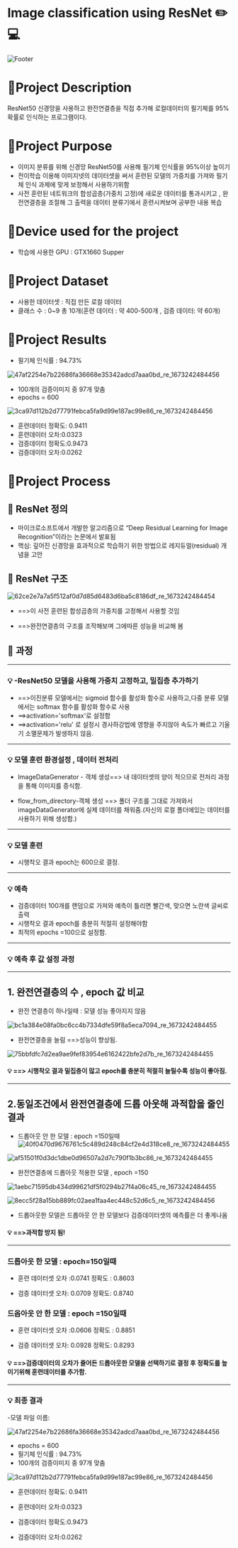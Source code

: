 # Image classification using ResNet :pencil2: :computer:
![Footer](https://capsule-render.vercel.app/api?type=waving&color=auto&height=200&section=footer)

# :pushpin:Project Description
ResNet50 신경망을 사용하고 완전연결층을 직접 추가해 로컬데이터의 필기체를 95%확률로 인식하는 프로그램이다.

# :pushpin:Project Purpose
- 이미지 분류를 위해 신경망 ResNet50를 사용해 필기체 인식률을 95%이상 높이기
- 전이학습 이용해 이미지넷의 데이터셋을 써서 훈련된 모델의 가중치를 가져와 필기체 인식 과제에 맞게 보정해서 사용하기위함
- 사전 훈련된 네트워크의 합성곱층(가중치 고정)에 새로운 데이터를 통과시키고 , 완전연결층을 조절해 그 출력을 데이터 분류기에서 훈련시켜보며 공부한 내용 복습

# :pushpin:Device used for the project
- 학습에 사용한 GPU : GTX1660 Supper

# :pushpin:Project Dataset
- 사용한 데이터셋 : 직접 만든 로컬 데이터
- 클래스 수 : 0~9 총 10개(훈련 데이터 : 약 400-500개 , 검증 데이터: 약 60개)

# :pushpin:Project Results
- 필기체 인식률 : 94.73%

![47af2254e7b22686fa36668e35342adcd7aaa0bd_re_1673242484456](https://user-images.githubusercontent.com/105347300/211261827-2b724914-3208-4d45-93fd-0978c7fd3d0b.png)

- 100개의 검증이미지 중 97개 맞춤 
- epochs =  600

![3ca97d112b2d77791febca5fa9d99e187ac99e86_re_1673242484456](https://user-images.githubusercontent.com/105347300/211261907-ca09c351-99f0-4cd6-be6a-206c553883ae.png)

- 훈련데이터 정확도: 0.9411
- 훈련데이터 오차:0.0323
- 검증데이터 정확도:0.9473
- 검증데이터 오차:0.0262

# :pushpin:Project Process
## :loudspeaker: ResNet 정의

- 마이크로소프트에서 개발한 알고리즘으로 “Deep Residual Learning for Image Recognition”이라는 논문에서 발표됨
- 핵심:  깊어진 신경망을 효과적으로 학습하기 위한 방법으로 레지듀얼(residual) 개념을 고안

## :loudspeaker: ResNet 구조

![62ce2e7a7a5f512af0d7d85d6483d6ba5c8186df_re_1673242484454](https://user-images.githubusercontent.com/105347300/211262100-a23407c4-ee4c-42e3-97e2-34ba034d1938.png)

- ==>이 사전 훈련된 합성곱층의 가중치를 고정해서 사용할 것임

- ==>완전연결층의 구조를 조작해보며 그에따른 성능을 비교해 봄

## :loudspeaker: 과정
----------------------------------------------------
### :bulb: -ResNet50 모델을 사용해 가중치 고정하고, 밀집층 추가하기

- ==>이진분류 모델에서는 sigmoid 함수를 활성화 함수로 사용하고,다중 분류 모델에서는 softmax 함수를 활성화 함수로 사용
- ==>activation='softmax'로 설정함
- ==>activation='relu' 로 설정시 경사하강법에 영향을 주지않아 속도가 빠르고 기울기 소멸문제가 발생하지 않음.
------------------------------------------------------
### :bulb: 모델 훈련 환경설정 , 데이터 전처리
- ImageDataGenerator - 객체 생성==> 내 데이터셋의 양이 적으므로 전처리 과정을 통해 이미지를 증식함.

- flow_from_directory-객체 생성 ==> 폴더 구조를 그대로 가져와서 imageDataGenerator에 실제 데이터를 채워줌.(자신의 로컬 폴더에있는 데이터를 사용하기 위해 생성함.)
------------------------------------------------------
### :bulb: 모델 훈련 

- 시행착오 결과 epoch는 600으로 결정.
------------------------------------------------------
### :bulb: 예측
- 검증데이터 100개를 랜덤으로 가져와 예측이 틀리면 빨간색, 맞으면 노란색 글씨로 출력
- 시행착오 결과 epoch를 충분히 적절히 설정해야함
- 최적의 epochs =100으로 설정함.
------------------------------------------------------
### :bulb: 예측 후 값 설정 과정
------------------------------------------------------

## 1. 완전연결층의 수 , epoch 값 비교
- 완전 연결층이 하나일때 : 모델 성능 좋아지지 않음 

![bc1a384e08fa0bc6cc4b7334dfe59f8a5eca7094_re_1673242484455](https://user-images.githubusercontent.com/105347300/211262585-712505f1-06c3-436e-aeef-7eb3f105e623.png)


- 완전연결층을 늘림 ==>성능이 향상됨.

![75bbfdfc7d2ea9ae9fef83954e6162422bfe2d7b_re_1673242484455](https://user-images.githubusercontent.com/105347300/211262621-9bddcaa6-b461-4355-9c8b-7a665c874aff.png)

#### :bulb: ==> 시행착오 결과 밀집층이 많고 epoch를 충분히 적절히 늘릴수록 성능이 좋아짐.

------------------------------------------------------------------

## 2.동일조건에서 완전연결층에 드롭 아웃해 과적합을 줄인 결과
- 드롭아웃 안 한 모델 : epoch =150일때
![40f0470d9676761c5c489d248c84cf2e4d318ce8_re_1673242484455](https://user-images.githubusercontent.com/105347300/211262776-0ed4274f-a6df-4533-9c8c-9c664f7df194.png)

![af51501f0d3dc1dbe0d96507a2d7c790f1b3bc86_re_1673242484455](https://user-images.githubusercontent.com/105347300/211262785-8a3732f3-563e-4232-8714-f59407b4ff35.png)

- 완전연결층에 드롭아웃 적용한 모델 , epoch =150

![1aebc71595db434d99621df5f0294b27f4a06c45_re_1673242484455](https://user-images.githubusercontent.com/105347300/211262818-54441f55-d791-47c5-ab1c-145238a9c8aa.png)

![8ecc5f28a15bb889fc02aea1faa4ec448c52d6c5_re_1673242484456](https://user-images.githubusercontent.com/105347300/211262848-5a1313ba-f08e-4390-bd1a-68db957b8d53.png)

- 드롭아웃한 모델은 드롭아웃 안 한 모델보다  검증데이터셋의 예측률은 더 좋게나옴

#### :bulb: ==>과적합 방지 됨!

-----------------------------------------------------------------------
### 드롭아웃 한 모델 : epoch=150일때

- 훈련 데이터셋  오차 :0.0741      정확도 : 0.8603

- 검증 데이터셋  오차: 0.0709      정확도:  0.8740

### 드옵아웃 안 한 모델 : epoch =150일때

- 훈련 데이터셋  오차 :0.0606      정확도 : 0.8851

- 검증 데이터셋  오차: 0.0928      정확도:  0.8293



#### :bulb: ==>검증데이터의 오차가 줄어든 드롭아웃한 모델을 선택하기로 결정 후 정확도를 높이기위해 훈련데이터를 추가함.
---------------------------------------------------------------------
### :bulb: 최종 결과

-모델 파일 이름:

![47af2254e7b22686fa36668e35342adcd7aaa0bd_re_1673242484456](https://user-images.githubusercontent.com/105347300/211263184-95fd1564-e931-4047-8864-3f435b17272d.png)
- epochs =  600
- 필기체 인식률 : 94.73%
- 100개의 검증이미지 중 97개 맞춤 

![3ca97d112b2d77791febca5fa9d99e187ac99e86_re_1673242484456](https://user-images.githubusercontent.com/105347300/211263240-8c8eb241-866f-411b-9ebf-7bfa9b9d90a8.png)

- 훈련데이터 정확도: 0.9411

- 훈련데이터 오차:0.0323

- 검증데이터 정확도:0.9473

- 검증데이터 오차:0.0262

